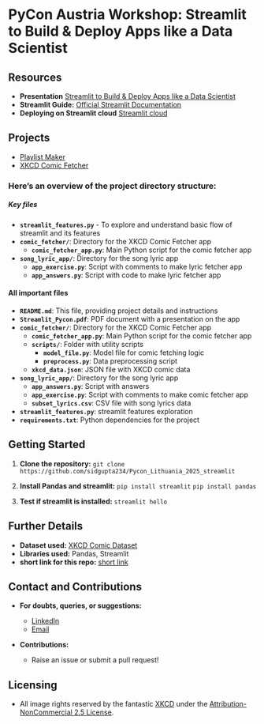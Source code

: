 # PyCon Austria Workshop: Streamlit to Build & Deploy Apps like a Data Scientist

## Resources
- **Presentation** [Streamlit to Build & Deploy Apps like a Data Scientist](https://docs.google.com/presentation/d/1M06ogyEF9OBFNoXkY4fdeJ6e_dIlwrlL299K-KjvQ4w/edit?usp=sharing)
- **Streamlit Guide:** [Official Streamlit Documentation](https://docs.streamlit.io/)
- **Deploying on Streamlit cloud** [Streamlit cloud](https://streamlit.io/cloud)

## Projects
- [Playlist Maker](https://playlist-gen.streamlit.app/)
- [XKCD Comic Fetcher](https://xkcdcomic.streamlit.app/)

### Here’s an overview of the project directory structure:
  
##### Key files

- **`streamlit_features.py`** - To explore and understand basic flow of streamlit and its features
- **`comic_fetcher/`**: Directory for the XKCD Comic Fetcher app
  - **`comic_fetcher_app.py`**: Main Python script for the comic fetcher app
- **`song_lyric_app/`**: Directory for the song lyric app
  - **`app_exercise.py`**: Script with comments to make lyric fetcher app
  - **`app_answers.py`**: Script with code to make lyric fetcher app

#### All important files
- **`README.md`**: This file, providing project details and instructions
- **`Streamlit_Pycon.pdf`**: PDF document with a presentation on the app
- **`comic_fetcher/`**: Directory for the XKCD Comic Fetcher app
  - **`comic_fetcher_app.py`**: Main Python script for the comic fetcher app
  - **`scripts/`**: Folder with utility scripts
    - **`model_file.py`**: Model file for comic fetching logic
    - **`preprocess.py`**: Data preprocessing script
  - **`xkcd_data.json`**: JSON file with XKCD comic data
- **`song_lyric_app/`**: Directory for the song lyric app
  - **`app_answers.py`**: Script with answers 
  - **`app_exercise.py`**: Script with comments to make comic fetcher app
  - **`subset_lyrics.csv`**: CSV file with song lyrics data
- **`streamlit_features.py`**: streamlit features exploration
- **`requirements.txt`**: Python dependencies for the project

## Getting Started
1. **Clone the repository:** `git clone https://github.com/sidgupta234/Pycon_Lithuania_2025_streamlit`
2. **Install Pandas and streamlit:** `pip install streamlit` `pip install pandas`

3. **Test if streamlit is installed:** `streamlit hello`

## Further Details
- **Dataset used:** [XKCD Comic Dataset](https://www.kaggle.com/ashkave/xkcd-comic-data)
- **Libraries used:** Pandas, Streamlit
- **short link for this repo:** [short link](https://tinyurl.com/pystreamlit)

## Contact and Contributions
- **For doubts, queries, or suggestions:**  
  - [LinkedIn](https://www.linkedin.com/in/sidgupta234)
  - [Email](mailto:siddharthgupta234@gmail.com)
 

- **Contributions:**  
  - Raise an issue or submit a pull request!

## Licensing
- All image rights reserved by the fantastic [XKCD](https://www.xkcd.com) under the [Attribution-NonCommercial 2.5 License](https://xkcd.com/license.html).
